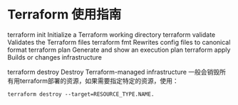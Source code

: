 # Terraform 使用指南
terraform init      Initialize a Terraform working directory
terraform validate  Validates the Terraform files
terraform fmt       Rewrites config files to canonical format
terraform plan      Generate and show an execution plan
terraform apply     Builds or changes infrastructure

terraform destroy   Destroy Terraform-managed infrastructure
一般会销毁所有用terraform部署的资源，如果需要指定特定的资源，使用：
```
terraform destroy --target=RESOURCE_TYPE.NAME.
```